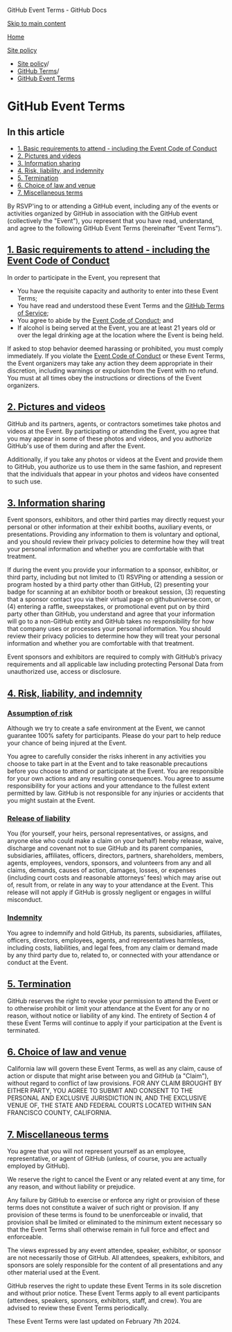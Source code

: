 GitHub Event Terms - GitHub Docs

[Skip to main content](#main-content)

[Home](/en)

[Site policy](/en/site-policy)

* [Site policy](/en/site-policy)/
* [GitHub Terms](/en/site-policy/github-terms)/
* [GitHub Event Terms](/en/site-policy/github-terms/github-event-terms)

GitHub Event Terms
==========

In this article
----------

* [1. Basic requirements to attend - including the Event Code of Conduct](#1-basic-requirements-to-attend---including-the-event-code-of-conduct)
* [2. Pictures and videos](#2-pictures-and-videos)
* [3. Information sharing](#3-information-sharing)
* [4. Risk, liability, and indemnity](#4-risk-liability-and-indemnity)
* [5. Termination](#5-termination)
* [6. Choice of law and venue](#6-choice-of-law-and-venue)
* [7. Miscellaneous terms](#7-miscellaneous-terms)

By RSVP'ing to or attending a GitHub event, including any of the events or activities organized by GitHub in association with the GitHub event (collectively the "Event"), you represent that you have read, understand, and agree to the following GitHub Event Terms (hereinafter “Event Terms”).

[1. Basic requirements to attend - including the Event Code of Conduct](#1-basic-requirements-to-attend---including-the-event-code-of-conduct)
----------

In order to participate in the Event, you represent that

* You have the requisite capacity and authority to enter into these Event Terms;
* You have read and understood these Event Terms and the [GitHub Terms of Service](/en/site-policy/github-terms/github-terms-of-service);
* You agree to abide by the [Event Code of Conduct](/en/site-policy/github-terms/github-event-code-of-conduct); and
* If alcohol is being served at the Event, you are at least 21 years old or over the legal drinking age at the location where the Event is being held.

If asked to stop behavior deemed harassing or prohibited, you must comply immediately. If you violate the [Event Code of Conduct](/en/site-policy/github-terms/github-event-code-of-conduct) or these Event Terms, the Event organizers may take any action they deem appropriate in their discretion, including warnings or expulsion from the Event with no refund. You must at all times obey the instructions or directions of the Event organizers.

[2. Pictures and videos](#2-pictures-and-videos)
----------

GitHub and its partners, agents, or contractors sometimes take photos and videos at the Event. By participating or attending the Event, you agree that you may appear in some of these photos and videos, and you authorize GitHub's use of them during and after the Event.

Additionally, if you take any photos or videos at the Event and provide them to GitHub, you authorize us to use them in the same fashion, and represent that the individuals that appear in your photos and videos have consented to such use.

[3. Information sharing](#3-information-sharing)
----------

Event sponsors, exhibitors, and other third parties may directly request your personal or other information at their exhibit booths, auxiliary events, or presentations. Providing any information to them is voluntary and optional, and you should review their privacy policies to determine how they will treat your personal information and whether you are comfortable with that treatment.

If during the event you provide your information to a sponsor, exhibitor, or third party, including but not limited to (1) RSVPing or attending a session or program hosted by a third party other than GitHub, (2) presenting your badge for scanning at an exhibitor booth or breakout session, (3) requesting that a sponsor contact you via their virtual page on githubuniverse.com, or (4) entering a raffle, sweepstakes, or promotional event put on by third party other than GitHub, you understand and agree that your information will go to a non-GitHub entity and GitHub takes no responsibility for how that company uses or processes your personal information. You should review their privacy policies to determine how they will treat your personal information and whether you are comfortable with that treatment.

Event sponsors and exhibitors are required to comply with GitHub’s privacy requirements and all applicable law including protecting Personal Data from unauthorized use, access or disclosure.

[4. Risk, liability, and indemnity](#4-risk-liability-and-indemnity)
----------

### [Assumption of risk](#assumption-of-risk) ###

Although we try to create a safe environment at the Event, we cannot guarantee 100% safety for participants. Please do your part to help reduce your chance of being injured at the Event.

You agree to carefully consider the risks inherent in any activities you choose to take part in at the Event and to take reasonable precautions before you choose to attend or participate at the Event. You are responsible for your own actions and any resulting consequences. You agree to assume responsibility for your actions and your attendance to the fullest extent permitted by law. GitHub is not responsible for any injuries or accidents that you might sustain at the Event.

### [Release of liability](#release-of-liability) ###

You (for yourself, your heirs, personal representatives, or assigns, and anyone else who could make a claim on your behalf) hereby release, waive, discharge and covenant not to sue GitHub and its parent companies, subsidiaries, affiliates, officers, directors, partners, shareholders, members, agents, employees, vendors, sponsors, and volunteers from any and all claims, demands, causes of action, damages, losses, or expenses (including court costs and reasonable attorneys' fees) which may arise out of, result from, or relate in any way to your attendance at the Event. This release will not apply if GitHub is grossly negligent or engages in willful misconduct.

### [Indemnity](#indemnity) ###

You agree to indemnify and hold GitHub, its parents, subsidiaries, affiliates, officers, directors, employees, agents, and representatives harmless, including costs, liabilities, and legal fees, from any claim or demand made by any third party due to, related to, or connected with your attendance or conduct at the Event.

[5. Termination](#5-termination)
----------

GitHub reserves the right to revoke your permission to attend the Event or to otherwise prohibit or limit your attendance at the Event for any or no reason, without notice or liability of any kind. The entirety of Section 4 of these Event Terms will continue to apply if your participation at the Event is terminated.

[6. Choice of law and venue](#6-choice-of-law-and-venue)
----------

California law will govern these Event Terms, as well as any claim, cause of action or dispute that might arise between you and GitHub (a "Claim"), without regard to conflict of law provisions. FOR ANY CLAIM BROUGHT BY EITHER PARTY, YOU AGREE TO SUBMIT AND CONSENT TO THE PERSONAL AND EXCLUSIVE JURISDICTION IN, AND THE EXCLUSIVE VENUE OF, THE STATE AND FEDERAL COURTS LOCATED WITHIN SAN FRANCISCO COUNTY, CALIFORNIA.

[7. Miscellaneous terms](#7-miscellaneous-terms)
----------

You agree that you will not represent yourself as an employee, representative, or agent of GitHub (unless, of course, you are actually employed by GitHub).

We reserve the right to cancel the Event or any related event at any time, for any reason, and without liability or prejudice.

Any failure by GitHub to exercise or enforce any right or provision of these terms does not constitute a waiver of such right or provision. If any provision of these terms is found to be unenforceable or invalid, that provision shall be limited or eliminated to the minimum extent necessary so that the Event Terms shall otherwise remain in full force and effect and enforceable.

The views expressed by any event attendee, speaker, exhibitor, or sponsor are not necessarily those of GitHub. All attendees, speakers, exhibitors, and sponsors are solely responsible for the content of all presentations and any other material used at the Event.

GitHub reserves the right to update these Event Terms in its sole discretion and without prior notice. These Event Terms apply to all event participants (attendees, speakers, sponsors, exhibitors, staff, and crew). You are advised to review these Event Terms periodically.

These Event Terms were last updated on February 7th 2024.
